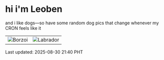 # hi i'm Leoben

and i like dogs—so have some random dog pics that change whenever my CRON feels like it

|  |  |
|--------|----------|
| ![Borzoi](https://random-dog-vercel.vercel.app/api/random-borzoi?v=1756561248) | ![Labrador](https://random-dog-vercel.vercel.app/api/random-labrador?v=1756561248) |

Last updated: 2025-08-30 21:40 PHT
